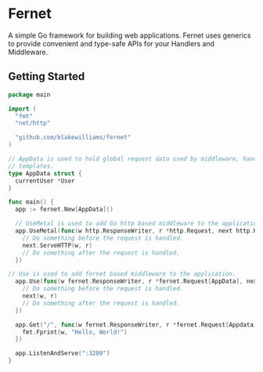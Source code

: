 # Fernet

A simple Go framework for building web applications. Fernet uses generics to
provide convenient and type-safe APIs for your Handlers and Middleware.

## Getting Started

```go
package main

import (
  "fmt"
  "net/http"

  "github.com/blakewilliams/fernet"
)

// AppData is used to hold global request data used by middleware, handlers, and
// templates.
type AppData struct {
  currentUser *User
}

func main() {
  app := fernet.New[AppData]()

  // UseMetal is used to add Go http based middleware to the application.
  app.UseMetal(func(w http.ResponseWriter, r *http.Request, next http.Handler) {
    // Do something before the request is handled.
    next.ServeHTTP(w, r)
    // Do something after the request is handled.
  })

// Use is used to add fernet based middleware to the application.
  app.Use(func(w fernet.ResponseWriter, r *fernet.Request[AppData], next fernet.Handler[AppData]) {
    // Do something before the request is handled.
    next(w, r)
    // Do something after the request is handled.
  })

  app.Get("/", func(w fernet.ResponseWriter, r *fernet.Request[Appdata]) {
    fmt.Fprint(w, "Hello, World!")
  })

  app.ListenAndServe(":3200")
}
```
